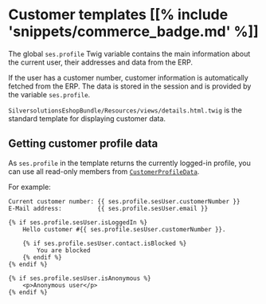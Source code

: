 # Customer templates [[% include 'snippets/commerce_badge.md' %]]

The global `ses.profile` Twig variable contains the main information about the current user,
their addresses and data from the ERP.

If the user has a customer number, customer information is automatically fetched from the ERP.
The data is stored in the session and is provided by the variable `ses.profile`.

`SilversolutionsEshopBundle/Resources/views/details.html.twig` is the standard template for displaying customer data.

## Getting customer profile data

As `ses.profile` in the template returns the currently logged-in profile,
you can use all read-only members from [`CustomerProfileData`](customer_api/customer_profile_data.md).

For example:

``` html+twig
Current customer number: {{ ses.profile.sesUser.customerNumber }}
E-Mail address:          {{ ses.profile.sesUser.email }}
  
{% if ses.profile.sesUser.isLoggedIn %}
    Hello customer #{{ ses.profile.sesUser.customerNumber }}.
  
    {% if ses.profile.sesUser.contact.isBlocked %}
        You are blocked
    {% endif %}
{% endif %}
  
{% if ses.profile.sesUser.isAnonymous %}
    <p>Anonymous user</p>
{% endif %}
```
